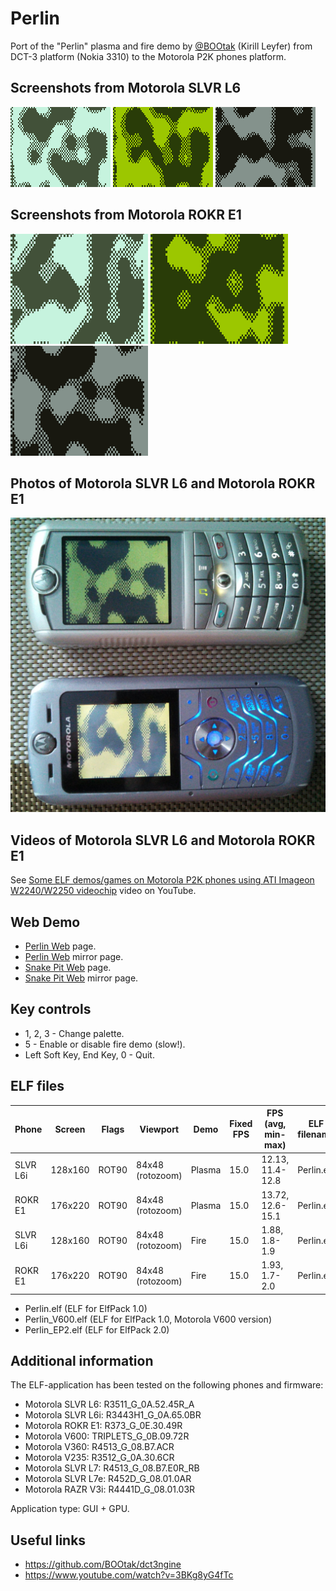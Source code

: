 Perlin
======

Port of the "Perlin" plasma and fire demo by [@BOOtak](https://github.com/BOOtak) (Kirill Leyfer) from DCT-3 platform (Nokia 3310) to the Motorola P2K phones platform.

## Screenshots from Motorola SLVR L6

![Screenshot of Perlin from Motorola L6 1](../images/Screenshot_Perlin_L6_1.png) ![Screenshot of Perlin from Motorola L6 2](../images/Screenshot_Perlin_L6_2.png) ![Screenshot of Perlin from Motorola L6 3](../images/Screenshot_Perlin_L6_3.png)

## Screenshots from Motorola ROKR E1

![Screenshot of Perlin from Motorola E1 1](../images/Screenshot_Perlin_E1_1.png) ![Screenshot of Perlin from Motorola E1 2](../images/Screenshot_Perlin_E1_2.png) ![Screenshot of Perlin from Motorola E1 3](../images/Screenshot_Perlin_E1_3.png)

## Photos of Motorola SLVR L6 and Motorola ROKR E1

![Photo of Perlin on Motorola L6 and Motorola E1 1](../images/Photo_Perlin_L6_E1_1.jpg)

## Videos of Motorola SLVR L6 and Motorola ROKR E1

See [Some ELF demos/games on Motorola P2K phones using ATI Imageon W2240/W2250 videochip](https://www.youtube.com/watch?v=DsYLWXPgmsU&t=110s) video on YouTube.

## Web Demo

* [Perlin Web](https://lab.exlmoto.ru/perlin/) page.
* [Perlin Web](https://exlmotodev.github.io/perlin/) mirror page.
* [Snake Pit Web](https://lab.exlmoto.ru/snake_pit/) page.
* [Snake Pit Web](https://exlmotodev.github.io/snake_pit/) mirror page.

## Key controls

* 1, 2, 3 - Change palette.
* 5 - Enable or disable fire demo (slow!).
* Left Soft Key, End Key, 0 - Quit.

## ELF files

| Phone    | Screen  | Flags | Viewport            | Demo   | Fixed FPS  | FPS (avg, min-max) | ELF filename |
|----------|---------|-------|---------------------|--------|------------|--------------------|--------------|
| SLVR L6i | 128x160 | ROT90 | 84x48 (rotozoom)    | Plasma | 15.0       | 12.13, 11.4-12.8   | Perlin.elf   |
| ROKR E1  | 176x220 | ROT90 | 84x48 (rotozoom)    | Plasma | 15.0       | 13.72, 12.6-15.1   | Perlin.elf   |
| SLVR L6i | 128x160 | ROT90 | 84x48 (rotozoom)    | Fire   | 15.0       | 1.88, 1.8-1.9      | Perlin.elf   |
| ROKR E1  | 176x220 | ROT90 | 84x48 (rotozoom)    | Fire   | 15.0       | 1.93, 1.7-2.0      | Perlin.elf   |

* Perlin.elf (ELF for ElfPack 1.0)
* Perlin_V600.elf (ELF for ElfPack 1.0, Motorola V600 version)
* Perlin_EP2.elf (ELF for ElfPack 2.0)

## Additional information

The ELF-application has been tested on the following phones and firmware:

* Motorola SLVR L6: R3511_G_0A.52.45R_A
* Motorola SLVR L6i: R3443H1_G_0A.65.0BR
* Motorola ROKR E1: R373_G_0E.30.49R
* Motorola V600: TRIPLETS_G_0B.09.72R
* Motorola V360: R4513_G_08.B7.ACR
* Motorola V235: R3512_G_0A.30.6CR
* Motorola SLVR L7: R4513_G_08.B7.E0R_RB
* Motorola SLVR L7e: R452D_G_08.01.0AR
* Motorola RAZR V3i: R4441D_G_08.01.03R

Application type: GUI + GPU.

## Useful links

* https://github.com/BOOtak/dct3ngine
* https://www.youtube.com/watch?v=3BKg8yG4fTc
